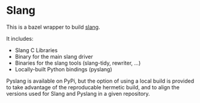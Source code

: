 # Slang

This is a bazel wrapper to build [slang](https://sv-lang.com/).

It includes:

- Slang C Libraries
- Binary for the main slang driver
- Binaries for the slang tools (slang-tidy, rewriter, ...)
- Locally-built Python bindings (pyslang)


Pyslang is available on PyPi, but the option of using a local build is provided
to take advantage of the reproducable hermetic build, and to align the versions
used for Slang and Pyslang in a given repository.
